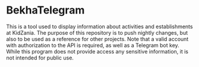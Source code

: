 # BekhaTelegram
This is a tool used to display information about activities and establishments at KidZania. The purpose of this repository is to push nightly changes, but also to be used as a reference for other projects.
Note that a valid account with authorization to the API is required, as well as a Telegram bot key. While this program does not provide access any sensitive information, it is not intended for public use.
